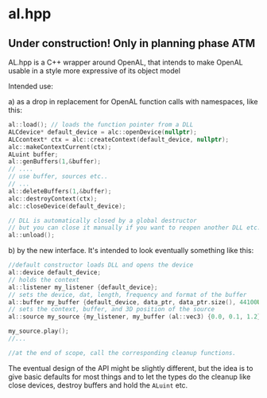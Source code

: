# al.hpp

## Under construction! Only in planning phase ATM

AL.hpp is a C++ wrapper around OpenAL, that intends to make OpenAL usable in a style more expressive of its object model

Intended use:

a) as a drop in replacement for OpenAL function calls with namespaces, like this:

```cpp
al::load(); // loads the function pointer from a DLL
ALCdevice* default_device = alc::openDevice(nullptr);
ALCcontext* ctx = alc::createContext(default_device, nullptr);
alc::makeContextCurrent(ctx);
ALuint buffer;
al::genBuffers(1,&buffer);
// ....
// use buffer, sources etc..
// ...
al::deleteBuffers(1,&buffer);
alc::destroyContext(ctx);
alc::closeDevice(default_device);

// DLL is automatically closed by a global destructor
// but you can close it manually if you want to reopen another DLL etc.
al::unload();
```

b) by the new interface. It's intended to look eventually something like this:

```cpp
//default constructor loads DLL and opens the device
al::device default_device; 
// holds the context
al::listener my_listener {default_device}; 
// sets the device, dat, length, frequency and format of the buffer
al::buffer my_buffer {default_device, data_ptr, data_ptr.size(), 44100U, al::format::mono16}; 
// sets the context, buffer, and 3D position of the source
al::source my_source {my_listener, my_buffer (al::vec3) {0.0, 0.1, 1.2}}; 

my_source.play();
//...

//at the end of scope, call the corresponding cleanup functions.

```

The eventual design of the API might be slightly different, but the idea is to give basic defaults for most things and to let the types do the cleanup like close devices, destroy buffers and hold the ```ALuint``` etc.